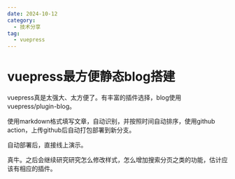 ```yaml
---
date: 2024-10-12
category:
  - 技术分享
tag:
  - vuepress
---
```


# vuepress最方便静态blog搭建

vuepress真是太强大、太方便了。有丰富的插件选择，blog使用vuepress/plugin-blog。

使用markdown格式填写文章，自动识别，并按照时间自动排序，使用github action，上传github后自动打包部署到新分支。

自动部署后，直接线上演示。

真牛。之后会继续研究研究怎么修改样式，怎么增加搜索分页之类的功能，估计应该有相应的插件。

